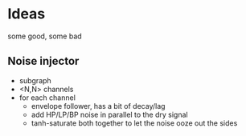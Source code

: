 # Ideas
some good, some bad

## Noise injector
* subgraph
* <N,N> channels
* for each channel
  * envelope follower, has a bit of decay/lag
  * add HP/LP/BP noise in parallel to the dry signal
  * tanh-saturate both together to let the noise ooze out the sides
